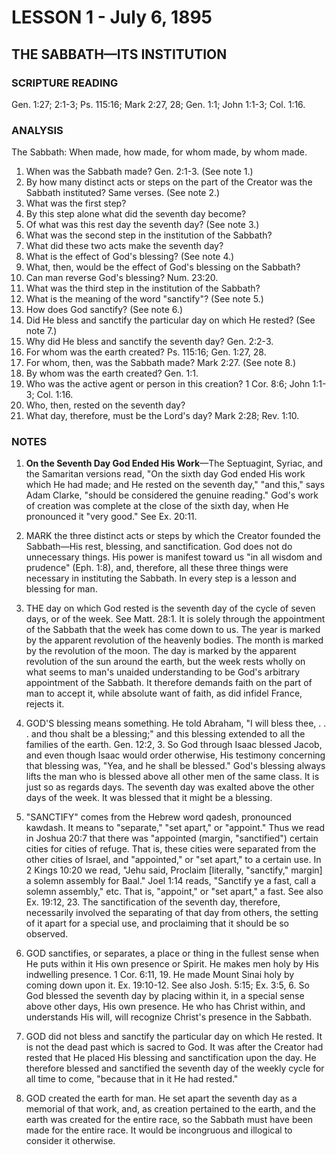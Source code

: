 # LESSON 1 - July 6, 1895

## THE SABBATH—ITS INSTITUTION

### SCRIPTURE READING
Gen. 1:27; 2:1-3; Ps. 115:16; Mark 2:27, 28; Gen. 1:1; John 1:1-3; Col. 1:16.

### ANALYSIS
The Sabbath: When made, how made, for whom made, by whom made.

1. When was the Sabbath made? Gen. 2:1-3. (See note 1.)
2. By how many distinct acts or steps on the part of the Creator was the Sabbath instituted? Same verses. (See note 2.)
3. What was the first step?
4. By this step alone what did the seventh day become?
5. Of what was this rest day the seventh day? (See note 3.)
6. What was the second step in the institution of the Sabbath?
7. What did these two acts make the seventh day?
8. What is the effect of God's blessing? (See note 4.)
9. What, then, would be the effect of God's blessing on the Sabbath?
10. Can man reverse God's blessing? Num. 23:20.
11. What was the third step in the institution of the Sabbath?
12. What is the meaning of the word "sanctify"? (See note 5.)
13. How does God sanctify? (See note 6.)
14. Did He bless and sanctify the particular day on which He rested? (See note 7.)
15. Why did He bless and sanctify the seventh day? Gen. 2:2-3.
16. For whom was the earth created? Ps. 115:16; Gen. 1:27, 28.
17. For whom, then, was the Sabbath made? Mark 2:27. (See note 8.)
18. By whom was the earth created? Gen. 1:1.
19. Who was the active agent or person in this creation? 1 Cor. 8:6; John 1:1-3; Col. 1:16.
20. Who, then, rested on the seventh day?
21. What day, therefore, must be the Lord's day? Mark 2:28; Rev. 1:10.

### NOTES

1. **On the Seventh Day God Ended His Work**—The Septuagint, Syriac, and the Samaritan versions read, "On the sixth day God ended His work which He had made; and He rested on the seventh day," "and this," says Adam Clarke, "should be considered the genuine reading." God's work of creation was complete at the close of the sixth day, when He pronounced it "very good." See Ex. 20:11.

2. MARK the three distinct acts or steps by which the Creator founded the Sabbath—His rest, blessing, and sanctification. God does not do unnecessary things. His power is manifest toward us "in all wisdom and prudence" (Eph. 1:8), and, therefore, all these three things were necessary in instituting the Sabbath. In every step is a lesson and blessing for man.

3. THE day on which God rested is the seventh day of the cycle of seven days, or of the week. See Matt. 28:1. It is solely through the appointment of the Sabbath that the week has come down to us. The year is marked by the apparent revolution of the heavenly bodies. The month is marked by the revolution of the moon. The day is marked by the apparent revolution of the sun around the earth, but the week rests wholly on what seems to man's unaided understanding to be God's arbitrary appointment of the Sabbath. It therefore demands faith on the part of man to accept it, while absolute want of faith, as did infidel France, rejects it.

4. GOD'S blessing means something. He told Abraham, "I will bless thee, . . . and thou shalt be a blessing;" and this blessing extended to all the families of the earth. Gen. 12:2, 3. So God through Isaac blessed Jacob, and even though Isaac would order otherwise, His testimony concerning that blessing was, "Yea, and he shall be blessed." God's blessing always lifts the man who is blessed above all other men of the same class. It is just so as regards days. The seventh day was exalted above the other days of the week. It was blessed that it might be a blessing.

5. "SANCTIFY" comes from the Hebrew word qadesh, pronounced kawdash. It means to "separate," "set apart," or "appoint." Thus we read in Joshua 20:7 that there was "appointed (margin, "sanctified") certain cities for cities of refuge. That is, these cities were separated from the other cities of Israel, and "appointed," or "set apart," to a certain use. In 2 Kings 10:20 we read, "Jehu said, Proclaim [literally, "sanctify," margin] a solemn assembly for Baal." Joel 1:14 reads, "Sanctify ye a fast, call a solemn assembly," etc. That is, "appoint," or "set apart," a fast. See also Ex. 19:12, 23. The sanctification of the seventh day, therefore, necessarily involved the separating of that day from others, the setting of it apart for a special use, and proclaiming that it should be so observed.

6. GOD sanctifies, or separates, a place or thing in the fullest sense when He puts within it His own presence or Spirit. He makes men holy by His indwelling presence. 1 Cor. 6:11, 19. He made Mount Sinai holy by coming down upon it. Ex. 19:10-12. See also Josh. 5:15; Ex. 3:5, 6. So God blessed the seventh day by placing within it, in a special sense above other days, His own presence. He who has Christ within, and understands His will, will recognize Christ's presence in the Sabbath.

7. GOD did not bless and sanctify the particular day on which He rested. It is not the dead past which is sacred to God. It was after the Creator had rested that He placed His blessing and sanctification upon the day. He therefore blessed and sanctified the seventh day of the weekly cycle for all time to come, "because that in it He had rested."

8. GOD created the earth for man. He set apart the seventh day as a memorial of that work, and, as creation pertained to the earth, and the earth was created for the entire race, so the Sabbath must have been made for the entire race. It would be incongruous and illogical to consider it otherwise.
